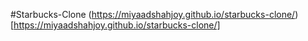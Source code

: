 #Starbucks-Clone (https://miyaadshahjoy.github.io/starbucks-clone/)[https://miyaadshahjoy.github.io/starbucks-clone/]
